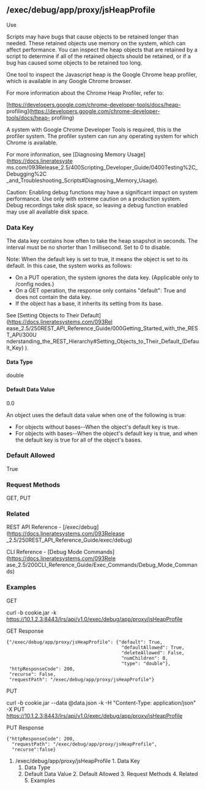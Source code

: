 ## /exec/debug/app/proxy/jsHeapProfile

Use

Scripts may have bugs that cause objects to be retained longer than needed.
These retained objects use memory on the system, which can affect performance.
You can inspect the heap objects that are retained by a script to determine if
all of the retained objects should be retained, or if a bug has caused some
objects to be retained too long.

One tool to inspect the Javascript heap is the Google Chrome heap profiler,
which is available in any Google Chrome browser.

For more information about the Chrome Heap Profiler, refer to:

[https://developers.google.com/chrome-developer-tools/docs/heap-
profiling](https://developers.google.com/chrome-developer-tools/docs/heap-
profiling)

A system with Google Chrome Developer Tools is required, this is the profiler
system. The profiler system can run any operating system for which Chrome is
available.

For more information, see [Diagnosing Memory Usage](https://docs.lineratesyste
ms.com/093Release_2.5/400Scripting_Developer_Guide/0400Testing%2C_Debugging%2C
_and_Troubleshooting_Scripts#Diagnosing_Memory_Usage).

Caution: Enabling debug functions may have a significant impact on system
performance. Use only with extreme caution on a production system. Debug
recordings take disk space, so leaving a debug function enabled may use all
available disk space.

### Data Key

The data key contains how often to take the heap snapshot in seconds. The
interval must be no shorter than 1 millisecond. Set to 0 to disable.

Note: When the default key is set to true, it means the object is set to its
default. In this case, the system works as follows:

  * On a PUT operation, the system ignores the data key. (Applicable only to /config nodes.)
  * On a GET operation, the response only contains "default": True and does not contain the data key.
  * If the object has a base, it inherits its setting from its base.

See [Setting Objects to Their Default](https://docs.lineratesystems.com/093Rel
ease_2.5/250REST_API_Reference_Guide/000Getting_Started_with_the_REST_API/300U
nderstanding_the_REST_Hierarchy#Setting_Objects_to_Their_Default_(Default_Key)
).

#### Data Type

double

#### Default Data Value

0.0

An object uses the default data value when one of the following is true:

  * For objects without bases--When the object's default key is true.
  * For objects with bases--When the object's default key is true, and when the default key is true for all of the object's bases.

### Default Allowed

True

### Request Methods

GET, PUT

### Related

REST API Reference - [/exec/debug](https://docs.lineratesystems.com/093Release
_2.5/250REST_API_Reference_Guide/exec/debug)

CLI Reference - [Debug Mode Commands](https://docs.lineratesystems.com/093Rele
ase_2.5/200CLI_Reference_Guide/Exec_Commands/Debug_Mode_Commands)

### Examples

GET

curl -b cookie.jar -k
https://10.1.2.3:8443/lrs/api/v1.0/exec/debug/app/proxy/jsHeapProfile

GET Response

    
    {"/exec/debug/app/proxy/jsHeapProfile": {"default": True,
                                              "defaultAllowed": True,
                                              "deleteAllowed": False,
                                              "numChildren": 0,
                                              "type": "double"},
     "httpResponseCode": 200,
     "recurse": False,
     "requestPath": "/exec/debug/app/proxy/jsHeapProfile"}
    

PUT

curl -b cookie.jar --data @data.json -k -H "Content-Type: application/json" -X
PUT https://10.1.2.3:8443/lrs/api/v1.0/exec/debug/app/proxy/jsHeapProfile

PUT Response

    
    {"httpResponseCode": 200,
      "requestPath": "/exec/debug/app/proxy/jsHeapProfile",
      "recurse":false}

  1. /exec/debug/app/proxy/jsHeapProfile
    1. Data Key
      1. Data Type
      2. Default Data Value
    2. Default Allowed
    3. Request Methods
    4. Related
    5. Examples

